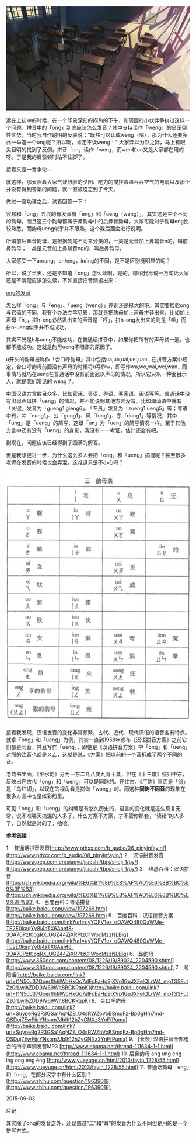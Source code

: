 
![](assets/拼音ong到底怎么读/2015090301.jpg)

远在上初中的时候，在一个印象深刻的闷热的下午，和周围的小伙伴争执过这样一个问题，拼音中的「ong」到底应该怎么发音？其中支持读作「weng」的呈压倒性优势，当时我自作聪明的反驳说：“既然可以读成weng（嗡），那为什么还要多此一举造一个ong呢？所以啊，肯定不读weng！” 大家深以为然之际，马上有眼尖目明的找到了反例，拼音「un」读作「wen」，而wen和un又是大家都在用的呀。于是我的反驳顿时站不住脚了。

接着又是一番争论…

就这样，那天照着大家气鼓鼓脸的夕阳、吃力的搅拌着温吞吞空气的电扇以及那个并没有得到答案的问题，就一直被遗忘到了今天。

做过一番功课之后，试着回答一下：

容易和「ong」弄混的有发音有「eng」和「ueng（weng）」，其实这是三个不同的韵母，而且这三个韵母都属于鼻韵母中的后鼻音韵母。大家可能对于韵母eng比较熟悉，而韵母ueng似乎并不眼熟，这个我后面会进行说明。

所谓前后鼻音韵母，是根据韵尾不同来分类的，一类是元音加上鼻辅音n的，叫前鼻韵母；一类是元音加上鼻辅音ng的，叫后鼻韵母。

大家感受一下an/ang，en/eng，in/ing的不同，是不是区别挺明显的呢？

所以，说了半天，还是不知道「ong」怎么读啊，是的，哪怕我再说一万句话大家还是不清楚应该怎么读，不如直接把音频搬出来：

[ong的发音](assets/拼音ong到底怎么读/ong.mp3)

怎么样「ong」与「eng」、「ueng（weng）」差别还是挺大的吧。其实要检验ong与它俩的不同，我有个办法立竿见影，那就是把韵母加上声母拼读出来，比如加上声母「h」，拼h-eng必然发出来的声音是「哼」，拼h-ong发出来的则是「哄」而拼h-ueng似乎并不能成功。

其实不光是h与ueng不能成功，在普通话拼音中，如果你把所有的声母试一遍，也都不能成功。这就是韵母ueng不眼熟的原因了。

u开头的韵母被称作「合口呼韵母」其中包括ua,uo,uai,uei,uan…在拼音方案中规定，合口呼韵母前面没有声母的时候将u写作w，即写作wa,wo,wai,wei,wan…而事情巧就巧在ueng在普通话中没有前面冠以声母的情况，所以它只以一种面目示人，就是我们常见的 weng了。

中国汉语方言数目众多，比如官话、吴语、粤语、客家语、闽语等等。普通话中没有出现声母拼「ueng」的情况，并不能说明其他方言没有。比如潮汕语中就有「关键」发音为「gueng1 gieng6」、「专员」发音为「zueng1 ueng5」等；粤语中有，冲「cung1」、公「gung1」、风「fung1」、东「dung1」等情况，其中「ung」是「ueng」的简写，这跟「un」为「uen」的简写情况一样。至于其他方言中还有没有「ueng」的身影，我没有一一考证，估计还会有吧。

到现在，问题应该已经得到了圆满的解答。

但是我想更进一步，为什么这么多人会把「ong」和「ueng」搞混呢？甚至很多老师在发音的时候也会弄混，这难道只是不小心吗？

![](assets/拼音ong到底怎么读/2015090302.jpg)

接着我发现，汉语发音的变化非常频繁，古代、近代、现代汉语的语音各有特点。就拿「ong」和「ueng」为例，其实一直到1958年颁布《汉语拼音方案》之前它们都是同音，并且写作「ueng」，即使是《汉语拼音方案》中「ong」和「ueng」对照的注音也都是ㄨㄥ，这就是说，《方案》把以前的一个音拆成了两个不同的音。

老韵书里面，《平水韵》分为一东二冬八庚九青十蒸，但在《十三辙》统归中东，反映出在古代「ong」和「ueng」可以是同韵的。在往古，《广韵》里面是「翁」是「乌红切」，以现在的视角看是拼做「wong」的。而这种**同韵不同音**的现象在很多方言中也是缤彩纷呈。

可见「ong」和「ueng」的纠缠是有悠久历史的，语言的变化就是这么反复无常，说不准哪天搞混的人多了，什么方案不方案，才不管你那套，“读错”的人多了，自然就是对的了，哈哈。

**参考链接：**

1.   普通话拼音发音[http://www.pthxx.com/b_audio/08_pinyinfayin/](http://www.pthxx.com/b_audio/08_pinyinfayin/)
2.   汉语拼音发音[http://www.pep.com.cn/xiaoyu/jiaoshi/tbjx/sheji_1/py/](http://www.pep.com.cn/xiaoyu/jiaoshi/tbjx/sheji_1/py/)
3.   维基百科：汉语拼音 [https://zh.wikipedia.org/wiki/%E6%B1%89%E8%AF%AD%E6%8B%BC%E9%9F%B3](https://zh.wikipedia.org/wiki/%E6%B1%89%E8%AF%AD%E6%8B%BC%E9%9F%B3)
4.   百度百科：粤语拼音[http://baike.baidu.com/view/197269.htm](http://baike.baidu.com/view/197269.htm)
5.   百度百科：汉语拼音方案[http://baike.baidu.com/link?url=uyYQFV1ex_oQAWQ480GaWMe-TE2E0kaqYy8j4aTX6Aanf8-3OA70Pzt0ogRX_UGZ44ZjXRPtzC1WocMzzNLBiq](http://baike.baidu.com/link?url=uyYQFV1ex_oQAWQ480GaWMe-TE2E0kaqYy8j4aTX6Aanf8-3OA70Pzt0ogRX_UGZ44ZjXRPtzC1WocMzzNLBiq)
6.   鼻韵母[http://www.360doc.com/content/08/1226/19/39024_2204590.shtml](http://www.360doc.com/content/08/1226/19/39024_2204590.shtml)
7.   潮阳话[http://baike.baidu.com/link?url=t1N50J37QoerflhtilWoHxQc7aIFcEaHp9jXVp1GuJXFelQLrW4_mpTSSFutZz0rLwlhZDD9W69Wjt8BCKRqpK](http://baike.baidu.com/link?url=t1N50J37QoerflhtilWoHxQc7aIFcEaHp9jXVp1GuJXFelQLrW4_mpTSSFutZz0rLwlhZDD9W69Wjt8BCKRqpK)
8.   合口呼韵母[http://baike.baidu.com/link?url=SuypeRg2R3GSa1AqNZB_O4sRWZbVxBSmqFz-Bp0gHm7md-QSDuj7EwFtirYNsom7JbIh12hZyGNXz3YnFfPuma](http://baike.baidu.com/link?url=SuypeRg2R3GSa1AqNZB_O4sRWZbVxBSmqFz-Bp0gHm7md-QSDuj7EwFtirYNsom7JbIh12hZyGNXz3YnFfPuma)
9.   [音频] 汉语拼音全部组合的四个声调发音MP3 [http://www.ebama.net/thread-111634-1-1.html](http://www.ebama.net/thread-111634-1-1.html)
10. 后鼻韵母 ang ung eng ing ong éng êng [http://www.yueyuge.cn/html/2013/fayin_1228/55.html](http://www.yueyuge.cn/html/2013/fayin_1228/55.html)
11. 普通话韵母「eng」和「ong」在部分汉字中有什么区别？[http://www.zhihu.com/question/19639019](http://www.zhihu.com/question/19639019)

2015-09-03

后记：

其实除了ong的发音之外，还疑惑过“二”和“耳”的发音为什么不同但是用的是一个拼写方式。

